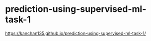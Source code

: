 # prediction-using-supervised-ml-task-1
https://kanchan135.github.io/prediction-using-supervised-ml-task-1/
